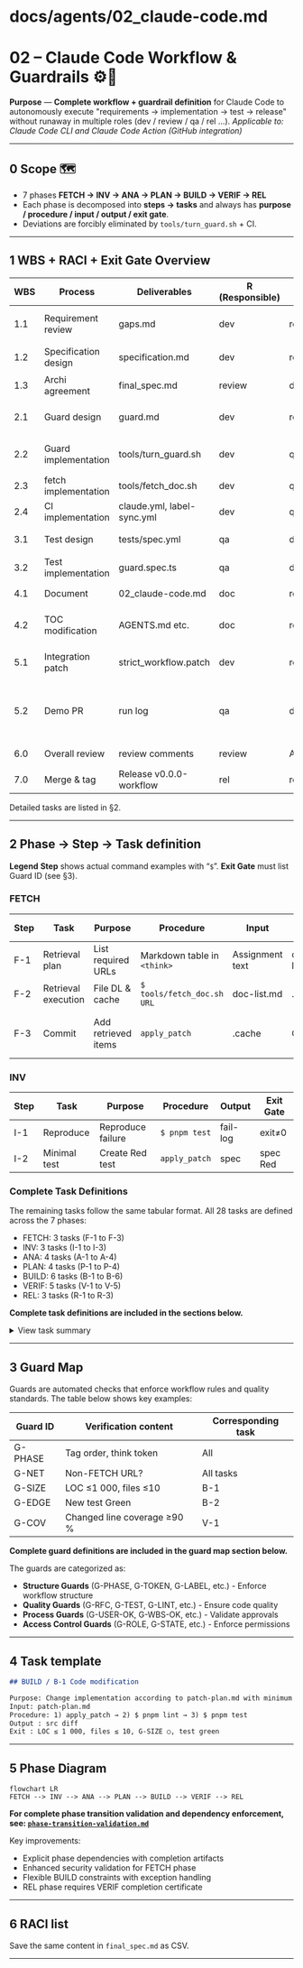 <!--
This documentation is licensed under the MIT License.
See LICENSE-MIT for details.
-->

# docs/agents/02_claude-code.md

# 02 – Claude Code Workflow & Guardrails ⚙️🤖

**Purpose** — **Complete workflow + guardrail definition** for Claude Code to autonomously execute "requirements → implementation → test → release" without runaway in multiple roles (dev / review / qa / rel ...).
_Applicable to: Claude Code CLI and Claude Code Action (GitHub integration)_

---

## 0 Scope 🗺️

- 7 phases **FETCH → INV → ANA → PLAN → BUILD → VERIF → REL**
- Each phase is decomposed into **steps → tasks** and always has **purpose / procedure / input / output / exit gate**.
- Deviations are forcibly eliminated by `tools/turn_guard.sh` + CI.

---

## 1 WBS + RACI + Exit Gate Overview

| WBS | Process              | Deliverables               | R (Responsible) | A/C/I      | Exit Gate                          |
| --- | -------------------- | -------------------------- | --------------- | ---------- | ---------------------------------- |
| 1.1 | Requirement review   | gaps.md                    | dev             | review     | gaps.md approval (review)          |
| 1.2 | Specification design | specification.md           | dev             | review     | RFC format 👍                      |
| 1.3 | Archi agreement      | final_spec.md              | review          | dev/qa/rel | All roles OK mark                  |
| 2.1 | Guard design         | guard.md                   | dev             | review     | mermaid diagram review             |
| 2.2 | Guard implementation | tools/turn_guard.sh        | dev             | qa         | shellcheck + unit green            |
| 2.3 | fetch implementation | tools/fetch_doc.sh         | dev             | qa         | Same as above                      |
| 2.4 | CI implementation    | claude.yml, label-sync.yml | dev             | qa         | GH Action green                    |
| 3.1 | Test design          | tests/spec.yml             | qa              | dev        | reviewer 👍                        |
| 3.2 | Test implementation  | guard.spec.ts              | qa              | dev        | pnpm test green                    |
| 4.1 | Document             | 02_claude-code.md          | doc             | review     | remark-lint green                  |
| 4.2 | TOC modification     | AGENTS.md etc.             | doc             | review     | link-check green                   |
| 5.1 | Integration patch    | strict_workflow.patch      | dev             | review     | git apply --check OK               |
| 5.2 | Demo PR              | run log                    | qa              | dev        | Guard FAIL / PASS example attached |
| 6.0 | Overall review       | review comments            | review          | All roles  | Resolve complete                   |
| 7.0 | Merge & tag          | Release v0.0.0-workflow    | rel             | review     | CI green + SBOM                    |

Detailed tasks are listed in §2.

---

## 2 Phase → Step → Task definition

**Legend**
**Step** shows actual command examples with “`$`”.
**Exit Gate** must list Guard ID (see §3).

### FETCH

| Step | Task                | Purpose             | Procedure                   | Input           | Output      | Exit Gate                    |
| ---- | ------------------- | ------------------- | --------------------------- | --------------- | ----------- | ---------------------------- |
| F-1  | Retrieval plan      | List required URLs  | Markdown table in `<think>` | Assignment text | doc-list.md | ―                            |
| F-2  | Retrieval execution | File DL & cache     | `$ tools/fetch_doc.sh URL`  | doc-list.md     | .cache/...  | G-DUP                        |
| F-3  | Commit              | Add retrieved items | `apply_patch`               | .cache          | Git tree    | diff is retrieved items only |

### INV

| Step | Task         | Purpose           | Procedure     | Output   | Exit Gate |
| ---- | ------------ | ----------------- | ------------- | -------- | --------- |
| I-1  | Reproduce    | Reproduce failure | `$ pnpm test` | fail-log | exit≠0    |
| I-2  | Minimal test | Create Red test   | `apply_patch` | spec     | spec Red  |

### Complete Task Definitions

The remaining tasks follow the same tabular format. All 28 tasks are defined across the 7 phases:

- FETCH: 3 tasks (F-1 to F-3)
- INV: 3 tasks (I-1 to I-3)
- ANA: 4 tasks (A-1 to A-4)
- PLAN: 4 tasks (P-1 to P-4)
- BUILD: 6 tasks (B-1 to B-6)
- VERIF: 5 tasks (V-1 to V-5)
- REL: 3 tasks (R-1 to R-3)

**Complete task definitions are included in the sections below.**

<details>
<summary>View task summary</summary>

| Phase     | Tasks                                                                                | Key Deliverables                             |
| --------- | ------------------------------------------------------------------------------------ | -------------------------------------------- |
| **ANA**   | Causal tree, Impact scope, Risk assessment, Commit analysis                          | cause-tree.md, impact.md, risks.md           |
| **PLAN**  | RFC draft, Test strategy, Patch design, Review checkpoint                            | rfc-draft.md, test-plan.md, patch-plan.md    |
| **BUILD** | Code modification, Unit tests, Lint & format, Type check, Integration, Documentation | src/ diff, test/ diff, docs/ diff            |
| **VERIF** | Coverage check, Manual QA, Performance, Security scan, Changelog                     | coverage.html, qa-results.md, CHANGELOG diff |
| **REL**   | Version bump, Release notes, Tag & publish                                           | package.json, RELEASE.md, Git tag            |

</details>

---

## 3 Guard Map

Guards are automated checks that enforce workflow rules and quality standards. The table below shows key examples:

| Guard ID | Verification content        | Corresponding task |
| -------- | --------------------------- | ------------------ |
| G-PHASE  | Tag order, think token      | All                |
| G-NET    | Non-FETCH URL?              | All tasks          |
| G-SIZE   | LOC ≤1 000, files ≤10       | B-1                |
| G-EDGE   | New test Green              | B-2                |
| G-COV    | Changed line coverage ≥90 % | V-1                |

**Complete guard definitions are included in the guard map section below.**

The guards are categorized as:

- **Structure Guards** (G-PHASE, G-TOKEN, G-LABEL, etc.) - Enforce workflow structure
- **Quality Guards** (G-RFC, G-TEST, G-LINT, etc.) - Ensure code quality
- **Process Guards** (G-USER-OK, G-WBS-OK, etc.) - Validate approvals
- **Access Control Guards** (G-ROLE, G-STATE, etc.) - Enforce permissions

---

## 4 Task template

```md
## BUILD / B-1 Code modification

Purpose: Change implementation according to patch-plan.md with minimum LOC
Input: patch-plan.md
Procedure: 1) apply_patch → 2) $ pnpm lint → 3) $ pnpm test
Output : src diff
Exit : LOC ≤ 1 000, files ≤ 10, G-SIZE ○, test green
```

---

## 5 Phase Diagram

```mermaid
flowchart LR
FETCH --> INV --> ANA --> PLAN --> BUILD --> VERIF --> REL
```

**For complete phase transition validation and dependency enforcement, see: [`phase-transition-validation.md`](./phase-transition-validation.md)**

Key improvements:

- Explicit phase dependencies with completion artifacts
- Enhanced security validation for FETCH phase
- Flexible BUILD constraints with exception handling
- REL phase requires VERIF completion certificate

---

## 6 RACI list

Save the same content in `final_spec.md` as CSV.

---
